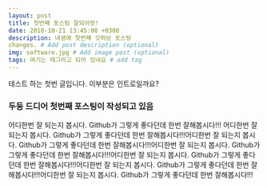 ```yaml
---
layout: post
title: 첫번째 포스팅 잘되어랏!
date: 2018-10-21 13:45:00 +0300
description: 내생에 첫번째 깃허브 포스팅
changes. # Add post description (optional)
img: software.jpg # Add image post (optional)
tags: 여기는 태그라고 되어 있네요 # add tag
---
```


테스트 하는 첫번 글입니다. 이부분은 인트로일까요?


### 두둥 드디어 첫번째 포스팅이 작성되고 있음
어디한번 잘 되는지 봅시다. Github가 그렇게 좋다던데 한번 잘해봅시다!!! 어디한번 잘 되는지 봅시다. Github가 그렇게 좋다던데 한번 잘해봅시다!!!어디한번 잘 되는지 봅시다. Github가 그렇게 좋다던데 한번 잘해봅시다!!!어디한번 잘 되는지 봅시다. Github가 그렇게 좋다던데 한번 잘해봅시다!!!어디한번 잘 되는지 봅시다. Github가 그렇게 좋다던데 한번 잘해봅시다!!!어디한번 잘 되는지 봅시다. Github가 그렇게 좋다던데 한번 잘해봅시다!!!어디한번 잘 되는지 봅시다. Github가 그렇게 좋다던데 한번 잘해봅시다!!!


